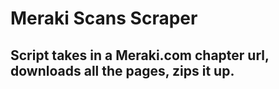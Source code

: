 # Meraki Scans Scraper
## Script takes in a Meraki.com chapter url, downloads all the pages, zips it up.